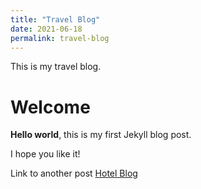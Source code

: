 ```yaml
---
title: "Travel Blog"
date: 2021-06-18
permalink: travel-blog
---
```

This is my travel blog.

# Welcome

**Hello world**, this is my first Jekyll blog post.

I hope you like it!

Link to another post [Hotel Blog](https://wish343.github.io/github-pages-with-jekyll/2021/06/19/hotel.html)
